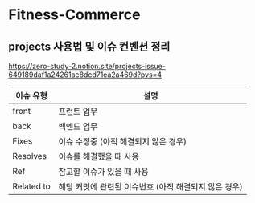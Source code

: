# Fitness-Commerce

## projects 사용법 및 이슈 컨벤션 정리
https://zero-study-2.notion.site/projects-issue-649189daf1a24261ae8dcd71ea2a469d?pvs=4

| 이슈 유형 | 설명 |
| --------- | ---- |
| front | 프런트 업무 |
| back | 백엔드 업무 |
| Fixes | 이슈 수정중 (아직 해결되지 않은 경우) |
| Resolves | 이슈를 해결했을 때 사용 |
| Ref | 참고할 이슈가 있을 때 사용 |
| Related to | 해당 커밋에 관련된 이슈번호 (아직 해결되지 않은 경우) |

